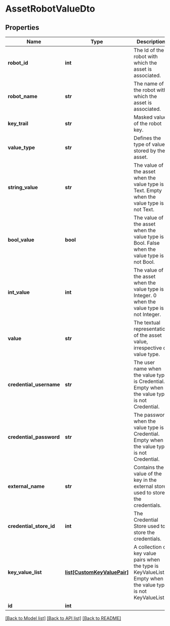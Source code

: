 # AssetRobotValueDto

## Properties
Name | Type | Description | Notes
------------ | ------------- | ------------- | -------------
**robot_id** | **int** | The Id of the robot with which the asset is associated. | [optional] 
**robot_name** | **str** | The name of the robot with which the asset is associated. | [optional] 
**key_trail** | **str** | Masked value of the robot key. | [optional] 
**value_type** | **str** | Defines the type of value stored by the asset. | [optional] 
**string_value** | **str** | The value of the asset when the value type is Text. Empty when the value type is not Text. | [optional] 
**bool_value** | **bool** | The value of the asset when the value type is Bool. False when the value type is not Bool. | [optional] 
**int_value** | **int** | The value of the asset when the value type is Integer. 0 when the value type is not Integer. | [optional] 
**value** | **str** | The textual representation of the asset value, irrespective of value type. | [optional] 
**credential_username** | **str** | The user name when the value type is Credential. Empty when the value type is not Credential. | [optional] 
**credential_password** | **str** | The password when the value type is Credential. Empty when the value type is not Credential. | [optional] 
**external_name** | **str** | Contains the value of the key in the external store used to store the credentials. | [optional] 
**credential_store_id** | **int** | The Credential Store used to store the credentials. | [optional] 
**key_value_list** | [**list[CustomKeyValuePair]**](CustomKeyValuePair.md) | A collection of key value pairs when the type is KeyValueList. Empty when the value type is not KeyValueList. | [optional] 
**id** | **int** |  | [optional] 

[[Back to Model list]](../README.md#documentation-for-models) [[Back to API list]](../README.md#documentation-for-api-endpoints) [[Back to README]](../README.md)


